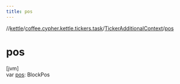 ```yaml
---
title: pos
---
```

//[kettle](../../../index.html)/[coffee.cypher.kettle.tickers.task](../index.html)/[TickerAdditionalContext](index.html)/[pos](pos.html)



# pos



[jvm]\
var [pos](pos.html): BlockPos




